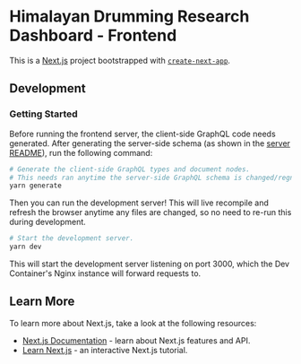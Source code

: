 # Himalayan Drumming Research Dashboard - Frontend

This is a [Next.js](https://nextjs.org/) project bootstrapped with [`create-next-app`](https://github.com/vercel/next.js/tree/canary/packages/create-next-app).

## Development

### Getting Started

Before running the frontend server, the client-side GraphQL code needs generated. After generating the server-side schema (as shown in the [server README](../backend/README.md)), run the following command:

```sh
# Generate the client-side GraphQL types and document nodes.
# This needs ran anytime the server-side GraphQL schema is changed/regnerated.
yarn generate
```

Then you can run the development server! This will live recompile and refresh the browser anytime any files are changed, so no need to re-run this during development.

```bash
# Start the development server.
yarn dev
```

This will start the development server listening on port 3000, which the Dev Container's Nginx instance will forward requests to.

## Learn More

To learn more about Next.js, take a look at the following resources:

- [Next.js Documentation](https://nextjs.org/docs) - learn about Next.js features and API.
- [Learn Next.js](https://nextjs.org/learn) - an interactive Next.js tutorial.
